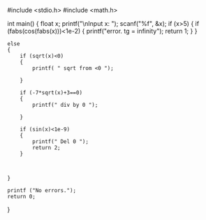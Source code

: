 #include <stdio.h>
#include <math.h>

int main()
{
    float x;
    printf("\nInput x: ");
    scanf("%f", &x);
    if (x>5)
    {
        if (fabs(cos(fabs(x)))<1e-2)
        {
            printf("error. tg = infinity");
            return 1;
        }
    }

    else
    {
        if (sqrt(x)<0)
        {
            printf( " sqrt from <0 ");

        }

        if (-7*sqrt(x)+3==0)
        {
            printf(" div by 0 ");

        }

        if (sin(x)<1e-9)
        {
            printf(" Del 0 ");
            return 2;
        }



    }

    printf ("No errors.");
    return 0;
}
